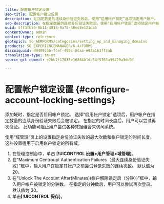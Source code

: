 ```yaml
---
title: 配置帐户锁定设置
seo-title: 配置帐户锁定设置
description: 在指定数量的连续身份验证失败后，使用“启用帐户锁定”选项锁定用户帐户。
seo-description: 在指定数量的连续身份验证失败后，使用“启用帐户锁定”选项锁定用户帐户。
uuid: 5ff3fb76-8b11-4818-9a75-40ed8e121da5
contentOwner: admin
content-type: reference
geptopics: SG_AEMFORMS/categories/setting_up_and_managing_domains
products: SG_EXPERIENCEMANAGER/6.4/FORMS
discoiquuid: d4409c6b-f4ef-499c-8daa-e93a163ff8ab
translation-type: tm+mt
source-git-commit: e2bb2f17035e16864b1dc54f5768a99429a3dd9f

---
```



# 配置帐户锁定设置 {#configure-account-locking-settings}

添加域时，指定是否启用帐户锁定。 选择“启用帐户锁定”选项后，用户帐户在指定数量的连续身份验证失败后会被锁定。 在指定的时间长度后，用户可以尝试再次验证。 此功能可阻止用户尝试各种凭据组合来访问系统。

使用“域管理”页上的设置指定身份验证失败的最大次数和帐户锁定的时间长度。 这些设置适用于启用帐户锁定的所有域。

1. 在管理控制台中，单击 **[!UICONTROL 设置>用户管理>域管理]**。
1. 在“Maximum Centroupt Authentication Failures（最大连续身份验证失败）”框中，输入用户在锁定其帐户之前尝试登录失败的连续次数。 默认值为 20。
1. 在“Unlock The Account After(Minutes)(帐户解除锁定后（分钟）)”框中，输入用户帐户被锁定的分钟数。 在指定的分钟数后，用户可以尝试再次登录。 默认值为 30。
1. 单击&#x200B;**[!UICONTROL 保存]**。


